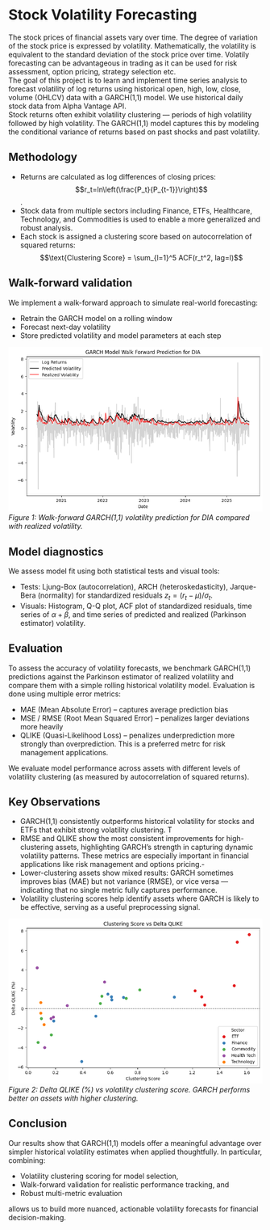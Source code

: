 # Stock Volatility Forecasting
The stock prices of financial assets vary over time. The degree of variation of the stock price is expressed by volatility. Mathematically, the volatility is equivalent to the standard deviation of the stock price over time. Volatily forecasting can be advantageous in trading as it can be used for risk assessment, option pricing, strategy selection etc.
<br>
The goal of this project is to learn and implement time series analysis to forecast volatility of log returns using historical open, high, low, close, volume (OHLCV) data with a GARCH(1,1) model. We use historical daily stock data from Alpha Vantage API.
<br>
Stock returns often exhibit volatility clustering — periods of high volatility followed by high volatility. The GARCH(1,1) model captures this by modeling the conditional variance of returns based on past shocks and past volatility.
<br>


## Methodology
- Returns are calculated as log differences of closing prices: $$r_t=ln\left(\frac{P_t}{P_{t-1}}\right)$$.
- Stock data from multiple sectors including Finance, ETFs, Healthcare, Technology, and Commodities is used to enable a more generalized and robust analysis. 
- Each stock is assigned a clustering score based on autocorrelation of squared returns: $$\text{Clustering Score} = \sum_{l=1}^5 ACF(r_t^2, lag=l)$$

## Walk-forward validation
We implement a walk-forward approach to simulate real-world forecasting:
- Retrain the GARCH model on a rolling window
- Forecast next-day volatility
- Store predicted volatility and model parameters at each step

![Walk-Forward GARCH for DIA](./results/DIA_GARCH_pred.png)  
*Figure 1: Walk-forward GARCH(1,1) volatility prediction for DIA compared with realized volatility.*


## Model diagnostics
We assess model fit using both statistical tests and visual tools:
- Tests: Ljung-Box (autocorrelation), ARCH (heteroskedasticity), Jarque-Bera (normality) for standardized residuals $z_t=(r_t-\mu)/\sigma_t$.
- Visuals: Histogram, Q-Q plot, ACF plot of standardized residuals, time series of $\alpha+\beta$, and time series of predicted and realized (Parkinson estimator) volatility.

## Evaluation
To assess the accuracy of volatility forecasts, we benchmark GARCH(1,1) predictions against the Parkinson estimator of realized volatility and compare them with a simple rolling historical volatility model. Evaluation is done using multiple error metrics:
<br>
- MAE (Mean Absolute Error) – captures average prediction bias
- MSE / RMSE (Root Mean Squared Error) – penalizes larger deviations more heavily
- QLIKE (Quasi-Likelihood Loss) – penalizes underprediction more strongly than overprediction. This is a preferred metrc for risk management applications.

We evaluate model performance across assets with different levels of volatility clustering (as measured by autocorrelation of squared returns).

## Key Observations
- GARCH(1,1) consistently outperforms historical volatility for stocks and ETFs that exhibit strong volatility clustering. T
- RMSE and QLIKE show the most consistent improvements for high-clustering assets, highlighting GARCH’s strength in capturing dynamic volatility patterns. These metrics are especially important in financial applications like risk management and options pricing.- 
- Lower-clustering assets show mixed results: GARCH sometimes improves bias (MAE) but not variance (RMSE), or vice versa — indicating that no single metric fully captures performance.
- Volatility clustering scores help identify assets where GARCH is likely to be effective, serving as a useful preprocessing signal.

![Clustering vs QLIKE](./results/clustering_vs_deltaQLIKE.png)  
*Figure 2: Delta QLIKE (%) vs volatility clustering score. GARCH performs better on assets with higher clustering.*


## Conclusion 
Our results show that GARCH(1,1) models offer a meaningful advantage over simpler historical volatility estimates when applied thoughtfully. In particular, combining:
- Volatility clustering scoring for model selection,
- Walk-forward validation for realistic performance tracking, and
- Robust multi-metric evaluation

allows us to build more nuanced, actionable volatility forecasts for financial decision-making.



